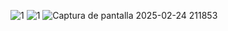 ![1](https://github.com/user-attachments/assets/eeb69628-447a-4745-8993-25b0adefbbf5)
![1](https://github.com/user-attachments/assets/a62435b2-cb32-4a82-8401-971e7bbba0a3)
![Captura de pantalla 2025-02-24 211853](https://github.com/user-attachments/assets/79799340-c58b-497f-83a8-186c8334857d)
